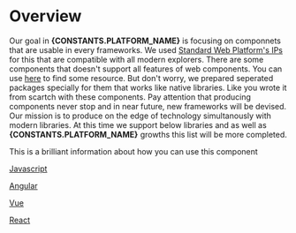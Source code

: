 # Overview

Our goal in **{CONSTANTS.PLATFORM_NAME}** is focusing on componnets that are usable in every frameworks. We used [Standard Web Platform's IPs ]({CONSTANTS.WEBCOMPONENT_REFERENCE}) for this that are compatible with all modern explorers. There are some components that doesn't support all features of web components. You can use [here]({CONSTANTS.WEBCOMPONENT_COMPATIBILITY}) to find some resource. But don't worry, we prepared seperated packages specially for them that works like native libraries. Like you wrote it from scartch with these components. Pay attention that producing components never stop and in near future, new frameworks will be devised. Our mission is to produce on the edge of technology simultanously with modern libraries. At this time we support below libraries and as well as **{CONSTANTS.PLATFORM_NAME}** growths this list will be more completed.

<Alert type="info">
  This is a brilliant information about how you can use this component
</Alert>

[Javascript]({Router.ROUTE:FRAMEWORK:JAVASCRIPT})

[Angular]({Router.ROUTE:FRAMEWORK:ANGULAR})

[Vue]({Router.ROUTE:FRAMEWORK:VUE})

[React]({Router.ROUTE:FRAMEWORK:REACT})
